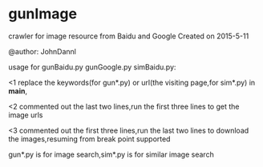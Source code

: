 # gunImage
crawler for image resource from Baidu and Google
Created on 2015-5-11

@author: JohnDannl

usage for gunBaidu.py gunGoogle.py simBaidu.py:

<1 replace the keywords(for gun\*.py) or url(the visiting page,for sim\*.py) in __main__, 

<2 commented out the last two lines,run the first three lines to get the image urls

<3 commented out the first three lines,run the last two lines to download the images,resuming from break point supported

gun\*.py is for image search,sim\*.py is for similar image search
